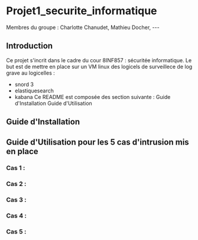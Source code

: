 # Projet1_securite_informatique

Membres du groupe : Charlotte Chanudet, Mathieu Docher, ---

## Introduction 
Ce projet s'incrit dans le cadre du cour 8INF857 : sécuritée informatique. Le but est de mettre en place sur un VM linux des logicels de surveillece de log grave au logicelles :
 - snord 3
 - elastiquesearch
 - kabana
Ce README est composée des section suivante :
Guide d'Installation
Guide d'Utilisation

## Guide d'Installation 
## Guide d'Utilisation pour les 5 cas d'intrusion mis en place
### Cas 1 :

### Cas 2 :

### Cas 3 :

### Cas 4 :

### Cas 5 :
